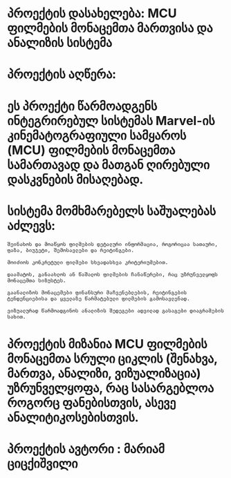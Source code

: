 # პროექტის დასახელება: MCU ფილმების მონაცემთა მართვისა და ანალიზის სისტემა

# პროექტის აღწერა:

# ეს პროექტი წარმოადგენს ინტეგრირებულ სისტემას Marvel-ის კინემატოგრაფიული სამყაროს (MCU) ფილმების მონაცემთა სამართავად და მათგან ღირებული დასკვნების მისაღებად.

# სისტემა მომხმარებელს საშუალებას აძლევს:

    შეინახოს და მოაწყოს ფილმების დეტალური ინფორმაცია, როგორიცაა სათაური, ფაზა, ბიუჯეტი, შემოსავლები და რეიტინგები.

    მოიძიოს კონკრეტული ფილმები სხვადასხვა კრიტერიუმებით.

    დაამატოს, განაახლოს ან წაშალოს ფილმების ჩანაწერები, რაც უზრუნველყოფს მონაცემთა სიზუსტეს.

    გაანალიზოს მონაცემები ფინანსური მაჩვენებლების, რეიტინგების ტენდენციებისა და ყველაზე წარმატებული ფილმების გამოსავლენად.

    ვიზუალურად წარმოადგინოს ანალიზის შედეგები ადვილად გასაგები დიაგრამების სახით.

# პროექტის მიზანია MCU ფილმების მონაცემთა სრული ციკლის (შენახვა, მართვა, ანალიზი, ვიზუალიზაცია) უზრუნველყოფა, რაც სასარგებლოა როგორც ფანებისთვის, ასევე ანალიტიკოსებისთვის.

# პროექტის ავტორი : მარიამ ციცქიშვილი
